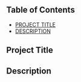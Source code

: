 ## Table of Contents

- [PROJECT TITLE](#Project-Title)
- [DESCRIPTION](#Description)

## Project Title

## Description
